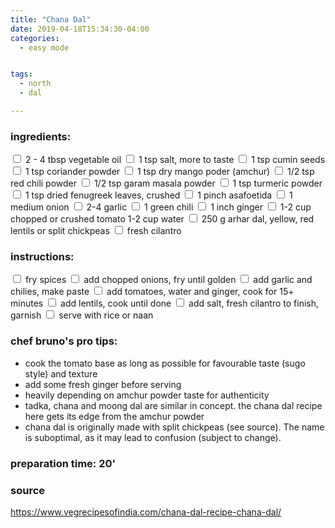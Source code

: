 ```yaml
---
title: "Chana Dal"
date: 2019-04-18T15:34:30-04:00
categories:
  - easy mode


tags:
  - north
  - dal

---
```


### ingredients:

<input type="checkbox"> 2 - 4 tbsp vegetable oil
<input type="checkbox"> 1 tsp salt, more to taste
<input type="checkbox"> 1 tsp cumin seeds 
<input type="checkbox"> 1 tsp coriander powder
<input type="checkbox"> 1 tsp dry mango poder (amchur)
<input type="checkbox"> 1/2 tsp red chili powder
<input type="checkbox"> 1/2 tsp garam masala powder
<input type="checkbox"> 1 tsp turmeric powder 
<input type="checkbox"> 1 tsp dried fenugreek leaves, crushed 
<input type="checkbox"> 1 pinch asafoetida
<input type="checkbox"> 1 medium onion
<input type="checkbox"> 2-4 garlic
<input type="checkbox"> 1 green chili
<input type="checkbox"> 1 inch ginger
<input type="checkbox"> 1-2 cup chopped or crushed tomato
1-2 cup water
<input type="checkbox"> 250 g arhar dal, yellow, red lentils or split chickpeas
<input type="checkbox"> fresh cilantro

### instructions:
<input type="checkbox"> fry spices
<input type="checkbox"> add chopped onions, fry until golden
<input type="checkbox"> add garlic and chilies, make paste
<input type="checkbox"> add tomatoes, water and ginger, cook for 15+ minutes
<input type="checkbox"> add lentils, cook until done
<input type="checkbox"> add salt, fresh cilantro to finish, garnish
<input type="checkbox"> serve with rice or naan

### chef bruno's pro tips:

- cook the tomato base as long as possible for favourable taste (sugo style) and texture
- add some fresh ginger before serving
- heavily depending on amchur powder taste for authenticity
- tadka, chana and moong dal are similar in concept. the chana dal recipe here gets its edge from the amchur powder
- chana dal is originally made with split chickpeas (see source). The name is suboptimal, as it may lead to confusion  (subject to change).



### preparation time: 20'

### source

<a href="https://www.vegrecipesofindia.com/chana-dal-recipe-chana-dal/" target="_blank" >https://www.vegrecipesofindia.com/chana-dal-recipe-chana-dal/</a>


